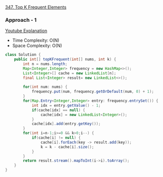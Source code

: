 
[347. Top K Frequent Elements](https://leetcode.com/problems/top-k-frequent-elements/)

### Approach - 1

[Youtube Explanation](https://www.youtube.com/watch?v=YPTqKIgVk-k)

- Time Complexity: O(N)
- Space Complexity: O(N)

```java
class Solution {
    public int[] topKFrequent(int[] nums, int k) {
        int n = nums.length;
        Map<Integer,Integer> frequency = new HashMap<>();
        List<Integer>[] cache = new LinkedList[n];
        final List<Integer> result= new LinkedList<>();
        
        for(int num: nums) {
            frequency.put(num, frequency.getOrDefault(num, 0) + 1);
        }
        for(Map.Entry<Integer,Integer> entry: frequency.entrySet()) {
            int idx = entry.getValue() - 1;
            if(cache[idx] == null) {
                cache[idx] = new LinkedList<Integer>();
            }
            cache[idx].add(entry.getKey());
        }        
        for(int i=n-1;i>=0 && k>0;i--) {
            if(cache[i] != null) {
                cache[i].forEach(key -> result.add(key));
                k = k - cache[i].size();
            } 
        }
        return result.stream().mapToInt(i->i).toArray();
    }
}
```